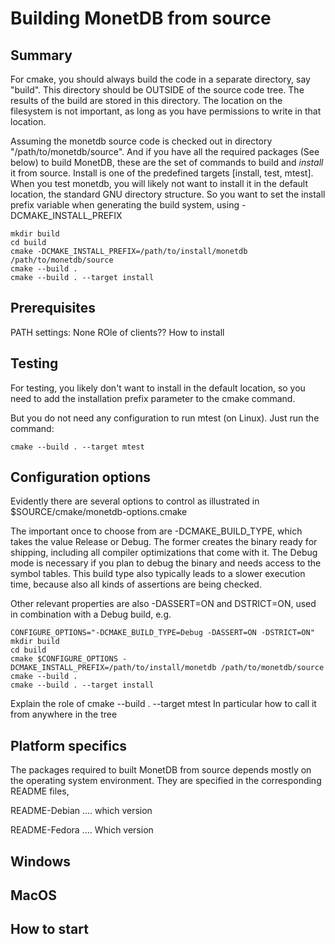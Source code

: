 # Building MonetDB from source

## Summary

For cmake, you should always build the code in a separate directory, say "build". This directory should be OUTSIDE of the source code tree. The results of the build are stored in this directory. The location on the filesystem is not important, as long as you have permissions to write in that location.

Assuming the monetdb source code is checked out in  directory "/path/to/monetdb/source". And if you have all the required packages (See below) to build MonetDB, these are the set of commands  to build and *install* it from source. Install is one of the predefined targets [install, test, mtest]. When you test monetdb, you will likely not want to install it in the default location, the standard GNU directory structure. So you want to set the install prefix variable when generating the build system, using -DCMAKE_INSTALL_PREFIX

```
mkdir build
cd build
cmake -DCMAKE_INSTALL_PREFIX=/path/to/install/monetdb /path/to/monetdb/source
cmake --build .
cmake --build . --target install
```

## Prerequisites
PATH settings: None
ROle of clients?? How to install

## Testing
For testing, you likely don't want to install in the default location, so you need to add the installation prefix  parameter to the cmake command.

But you do not need any configuration to run mtest (on Linux). Just run the command:

```
cmake --build . --target mtest
```

## Configuration options
Evidently there are several options to control as illustrated in $SOURCE/cmake/monetdb-options.cmake

The important once to choose from are -DCMAKE\_BUILD\_TYPE, which takes the value Release or Debug.
The former creates the binary ready for shipping, including all compiler optimizations that come with it.
The Debug mode is necessary if you plan to debug the binary and needs access to the symbol tables.
This build type also typically leads to a slower execution time, because also all kinds of assertions
are being checked.

Other  relevant properties are also -DASSERT=ON and DSTRICT=ON, used in combination with a Debug build, e.g.


```
CONFIGURE_OPTIONS="-DCMAKE_BUILD_TYPE=Debug -DASSERT=ON -DSTRICT=ON"
mkdir build
cd build
cmake $CONFIGURE_OPTIONS -DCMAKE_INSTALL_PREFIX=/path/to/install/monetdb /path/to/monetdb/source
cmake --build .
cmake --build . --target install
```


Explain the role of cmake --build . --target mtest
In particular how to call it from anywhere in the tree

## Platform specifics
The packages required to built MonetDB from source depends mostly on the operating system environment. 
They are specified in the corresponding README files,

README-Debian .... which version

README-Fedora .... Which version


## Windows

## MacOS

## How to start
